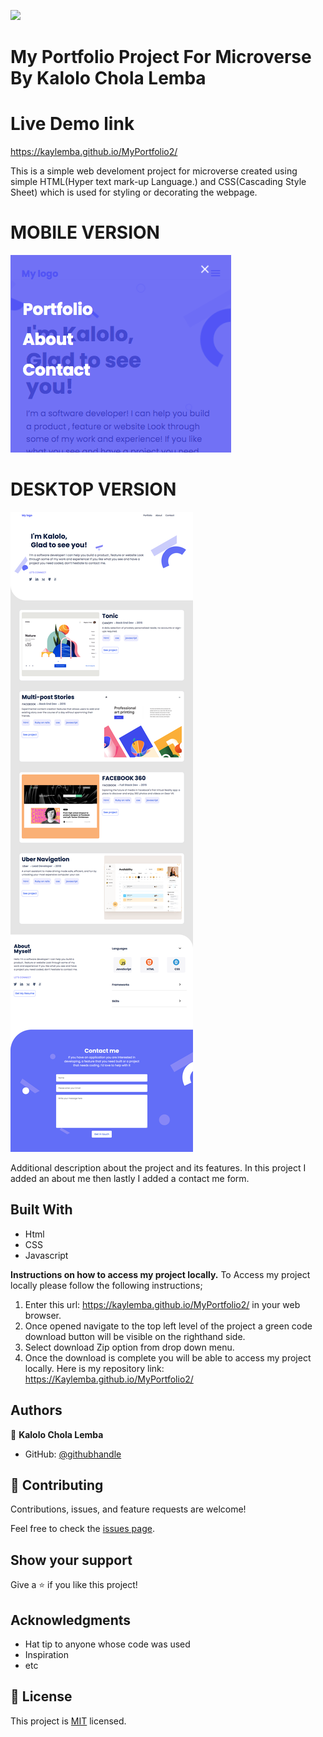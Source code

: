 ![](https://img.shields.io/badge/Microverse-blueviolet)

# My Portfolio Project For Microverse By Kalolo Chola Lemba
# Live Demo link
https://kaylemba.github.io/MyPortfolio2/

This is a simple web develoment project for microverse created using simple HTML(Hyper text mark-up Language.) and CSS(Cascading Style Sheet) which is used for styling or decorating the webpage.
# MOBILE VERSION
![screenshot](./images/mobilejs.png) 
# DESKTOP VERSION
![screenshot](./images/Desktopworkflow.png)

Additional description about the project and its features.
In this project I added an about me then lastly I added a contact me form.

## Built With

- Html
- CSS
- Javascript

**Instructions on how to access my project locally.**
 To Access my project locally please follow the following instructions;
1. Enter this url: https://kaylemba.github.io/MyPortfolio2/ in your web browser.
2. Once opened navigate to the top left level of the project a green code download button will be visible on the righthand side.
3. Select download Zip option from drop down menu.
4. Once the download is complete you will be able to access my project locally.
Here is my repository link: https://Kaylemba.github.io/MyPortfolio2/


## Authors

👤 **Kalolo Chola Lemba**

- GitHub: [@githubhandle](https://github.com/KayLemba)

## 🤝 Contributing

Contributions, issues, and feature requests are welcome!

Feel free to check the [issues page](../../issues/).

## Show your support

Give a ⭐️ if you like this project!

## Acknowledgments

- Hat tip to anyone whose code was used
- Inspiration
- etc

## 📝 License

This project is [MIT](./MIT.md) licensed.
